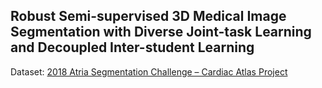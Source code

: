 ## Robust Semi-supervised 3D Medical Image  Segmentation with Diverse Joint-task Learning  and Decoupled Inter-student Learning  

Dataset:  [2018 Atria Segmentation Challenge – Cardiac Atlas Project](https://www.cardiacatlas.org/atriaseg2018-challenge/)

